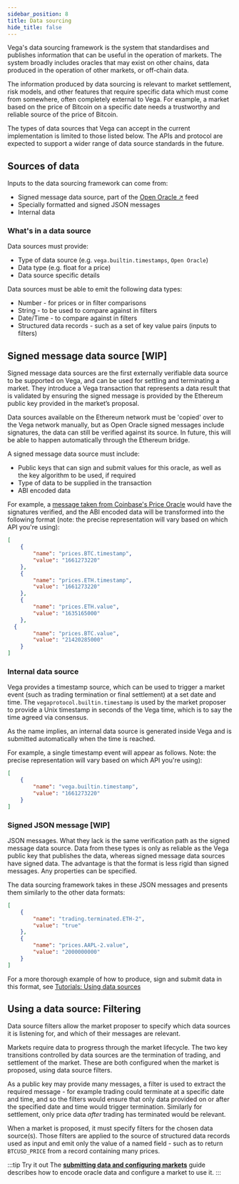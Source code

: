 ```yaml
---
sidebar_position: 8
title: Data sourcing
hide_title: false
---
```

Vega's data sourcing framework is the system that standardises and publishes information that can be useful in the operation of markets. The system broadly includes oracles that may exist on other chains, data produced in the operation of other markets, or off-chain data.

The information produced by data sourcing is relevant to market settlement, risk models, and other features that require specific data which must come from somewhere, often completely external to Vega. For example, a market based on the price of Bitcoin on a specific date needs a trustworthy and reliable source of the price of Bitcoin.

The types of data sources that Vega can accept in the current implementation is limited to those listed below. The APIs and protocol are expected to support a wider range of data source standards in the future.

## Sources of data
Inputs to the data sourcing framework can come from:
* Signed message data source, part of the [Open Oracle ↗](https://github.com/compound-finance/open-oracle) feed
* Specially formatted and signed JSON messages
* Internal data

### What's in a data source
Data sources must provide:
* Type of data source (e.g. `vega.builtin.timestamps`, `Open Oracle`)
* Data type (e.g. float for a price)
* Data source specific details

Data sources must be able to emit the following data types:
* Number - for prices or in filter comparisons
* String - to be used to compare against in filters
* Date/Time - to compare against in filters
* Structured data records - such as a set of key value pairs (inputs to filters)

## Signed message data source [WIP]
Signed message data sources are the first externally verifiable data source to be supported on Vega, and can be used for settling and terminating a market. They introduce a Vega transaction that represents a data result that is validated by ensuring the signed message is provided by the Ethereum public key provided in the market’s proposal.

Data sources available on the Ethereum network must be 'copied' over to the Vega network manually, but as Open Oracle signed messages include signatures, the data can still be verified against its source. In future, this will be able to happen automatically through the Ethereum bridge.

A signed message data source must include:
* Public keys that can sign and submit values for this oracle, as well as the key algorithm to be used, if required
* Type of data to be supplied in the transaction
* ABI encoded data

For example, a [message taken from Coinbase's Price Oracle](https://blog.coinbase.com/introducing-the-coinbase-price-oracle-6d1ee22c7068) would have the signatures verified, and the ABI encoded data will be transformed into the following format (note: the precise representation will vary based on which API you're using):

```json
[
	{
		"name": "prices.BTC.timestamp",
		"value": "1661273220"
	},
	{
		"name": "prices.ETH.timestamp",
		"value": "1661273220"
	},
	{
		"name": "prices.ETH.value",
		"value": "1635165000"
	},
  {
		"name": "prices.BTC.value",
		"value": "21420285000"
	}
]
```

### Internal data source
Vega provides a timestamp source, which can be used to trigger a market event (such as trading termination or final settlement) at a set date and time. The `vegaprotocol.builtin.timestamp` is used by the market proposer to provide a Unix timestamp in seconds of the Vega time, which is to say the time agreed via consensus. 

As the name implies, an internal data source is generated inside Vega and is submitted automatically when the time is reached.

For example, a single timestamp event will appear as follows. Note: the precise representation will vary based on which API you're using):

```json
[
	{
		"name": "vega.builtin.timestamp",
		"value": "1661273220"
	}
]
```

### Signed JSON message [WIP]
JSON messages. What they lack is the same verification path as the signed message data source. Data from these types is only as reliable as the Vega public key that publishes the data, whereas signed message data sources have signed data. The advantage is that the format is less rigid than signed messages. Any properties can be specified.

The data sourcing framework takes in these JSON messages and presents them similarly to the other data formats:

```json
[
	{
		"name": "trading.terminated.ETH-2",
		"value": "true"
	},
	{
		"name": "prices.AAPL-2.value",
		"value": "2000000000"
	}
]

```

For a more thorough example of how to produce, sign and submit data in this format, see [Tutorials: Using data sources](./../../tutorials/using-data-sources.md)

## Using a data source: Filtering
Data source filters allow the market proposer to specify which data sources it is listening for, and which of their messages are relevant.

Markets require data to progress through the market lifecycle. The two key transitions controlled by data sources are the termination of trading, and settlement of the market. These are both configured when the market is proposed, using data source filters.

As a public key may provide many messages, a filter is used to extract the required message - for example trading could terminate at a specific date and time, and so the filters would ensure that only data provided on or after the specified date and time would trigger termination. Similarly for settlement, only price data *after* trading has terminated would be relevant.

When a market is proposed, it must specify filters for the chosen data source(s). Those filters are applied to the source of structured data records used as input and emit only the value of a named field - such as to return `BTCUSD_PRICE` from a record containing many prices. 

:::tip Try it out
The **[submitting data and configuring markets](./../../tutorials/using-data-sources.md)** guide describes how to encode oracle data and configure a market to use it. 
:::